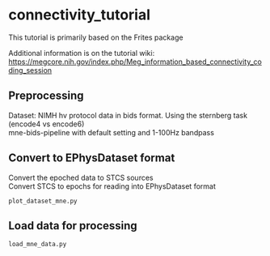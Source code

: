 # connectivity_tutorial
This tutorial is primarily based on the Frites package

Additional information is on the tutorial wiki: <br>
  https://megcore.nih.gov/index.php/Meg_information_based_connectivity_coding_session
  
## Preprocessing
Dataset: NIMH hv protocol data in bids format.  Using the sternberg task (encode4 vs encode6) <br>
mne-bids-pipeline with default setting and 1-100Hz bandpass

## Convert to EPhysDataset format
Convert the epoched data to STCS sources <br> 
Convert STCS to epochs for reading into EPhysDataset format <br>
```
plot_dataset_mne.py  
```

## Load data for processing
```
load_mne_data.py 
```
